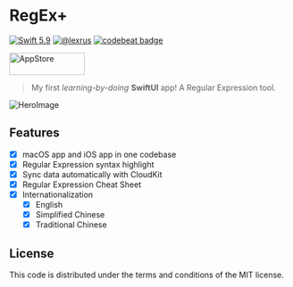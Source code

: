 # RegEx+

[![Swift 5.9](https://img.shields.io/badge/swift-5.9-ED523F.svg?style=flat)](https://swift.org/download/)
[![@lexrus](https://img.shields.io/badge/contact-@lexrus-336699.svg?style=flat)](https://twitter.com/lexrus)
[![codebeat badge](https://codebeat.co/badges/ee2c442b-d1ce-4d4e-9185-54b72faec4e2)](https://codebeat.co/projects/github-com-lexrus-regexplus-master)

[<img src="https://cloud.githubusercontent.com/assets/219689/5575342/963e0ee8-9013-11e4-8091-7ece67d64729.png" width="135" height="40" alt="AppStore"/>](https://apps.apple.com/us/app/regex/id1511763524)

> My first *learning-by-doing* **SwiftUI** app! A Regular Expression tool.

![HeroImage](https://github.com/lexrus/RegExPlus/assets/219689/739896bf-c843-46b9-82f9-e1462562fe4b)

## Features

- [x] macOS app and iOS app in one codebase
- [x] Regular Expression syntax highlight
- [x] Sync data automatically with CloudKit
- [x] Regular Expression Cheat Sheet
- [x] Internationalization
  - [x] English
  - [x] Simplified Chinese
  - [x] Traditional Chinese

## License

This code is distributed under the terms and conditions of the MIT license.
